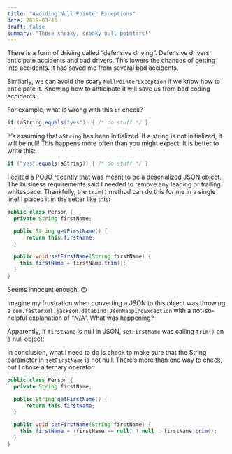 ```yaml
---
title: "Avoiding Null Pointer Exceptions"
date: 2019-03-10
draft: false
summary: "Those sneaky, sneaky null pointers!"
---
```

There is a form of driving called “defensive driving”. Defensive drivers anticipate accidents 
and bad drivers. This lowers the chances of getting into accidents. It has saved me from 
several bad accidents.

Similarly, we can avoid the scary `NullPointerException` if we know how to anticipate it. Knowing
how to anticipate it will save us from bad coding accidents.

For example, what is wrong with this `if` check?

```java
if (aString.equals("yes")) { /* do stuff */ }
```

It’s assuming that `aString` has been initialized. If a string is not initialized, it will 
be null! This happens more often than you might expect. It is better to write this:

```java
if ("yes".equals(aString)) { /* do stuff */ } 
```

I edited a POJO recently that was meant to be a deserialized JSON object. The business
requirements said I needed to remove any leading or trailing whitespace. Thankfully, the
`trim()` method can do this for me in a single line! I placed it in the setter like this:

```java
public class Person {
  private String firstName;

  public String getFirstName() { 
      return this.firstName; 
  }

  public void setFirstName(String firstName) { 
    this.firstName = firstName.trim(); 
  }
}
```
Seems innocent enough. 😉

Imagine my frustration when converting a JSON to this object was throwing a 
`com.fasterxml.jackson.databind.JsonMappingException` with a not-so-helpful explanation of 
“N/A”. What was happening?

Apparently, if `firstName` is null in JSON, `setFirstName` was calling `trim()` on a null object!

In conclusion, what I need to do is check to make sure that the String parameter in
`setFirstName` is not null. There’s more than one way to check, but I chose a ternary operator:

```java
public class Person {
  private String firstName;

  public String getFirstName() { 
      return this.firstName; 
  }

  public void setFirstName(String firstName) { 
    this.firstName = (firstName == null) ? null : firstName.trim(); 
  }
}
```